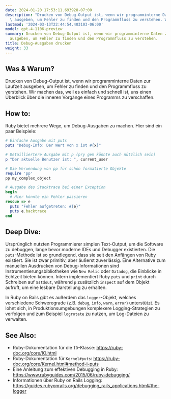 ```yaml
---
date: 2024-01-20 17:53:11.693928-07:00
description: "Drucken von Debug-Output ist, wenn wir programminterne Daten zur Laufzeit\
  \ ausgeben, um Fehler zu finden und den Programmfluss zu verstehen. Wir machen\u2026"
lastmod: '2024-03-13T22:44:54.403103-06:00'
model: gpt-4-1106-preview
summary: Drucken von Debug-Output ist, wenn wir programminterne Daten zur Laufzeit
  ausgeben, um Fehler zu finden und den Programmfluss zu verstehen.
title: Debug-Ausgaben drucken
weight: 33
---
```


## Was & Warum?
Drucken von Debug-Output ist, wenn wir programminterne Daten zur Laufzeit ausgeben, um Fehler zu finden und den Programmfluss zu verstehen. Wir machen das, weil es einfach und schnell ist, uns einen Überblick über die inneren Vorgänge eines Programms zu verschaffen.

## How to:
Ruby bietet mehrere Wege, um Debug-Ausgaben zu machen. Hier sind ein paar Beispiele:

```Ruby
# Einfache Ausgabe mit puts
puts "Debug-Info: Der Wert von x ist #{x}"

# Detailliertere Ausgabe mit p (pry gem könnte auch nützlich sein)
p "Der aktuelle Benutzer ist: ", current_user

# Die Verwendung von pp für schön formatierte Objekte
require 'pp'
pp my_complex_object

# Ausgabe des Stacktrace bei einer Exception
begin
  # Hier könnte ein Fehler passieren
rescue => e
  puts "Fehler aufgetreten: #{e}"
  puts e.backtrace
end
```

## Deep Dive:
Ursprünglich nutzten Programmierer simplen Text-Output, um die Software zu debuggen, lange bevor moderne IDEs und Debugger existierten. Die `puts`-Methode ist so grundlegend, dass sie seit den Anfängen von Ruby existiert. Sie ist zwar primitiv, aber äußerst zuverlässig. Eine Alternative zum manuellen Ausdrucken von Debug-Informationen sind Instrumentierungsbibliotheken wie `New Relic` oder `Datadog`, die Einblicke in Echtzeit bieten können. Intern implementiert Ruby `puts` und `print` durch Schreiben auf `$stdout`, während `p` zusätzlich `inspect` auf dem Objekt aufruft, um eine lesbare Darstellung zu erhalten.

In Ruby on Rails gibt es außerdem das `logger`-Objekt, welches verschiedene Schweregrade (z.B. `debug`, `info`, `warn`, `error`) unterstützt. Es lohnt sich, in Produktionsumgebungen komplexere Logging-Strategien zu verfolgen und zum Beispiel `logrotate` zu nutzen, um Log-Dateien zu verwalten.

## See Also:
- Ruby-Dokumentation für die `IO`-Klasse: https://ruby-doc.org/core/IO.html
- Ruby-Dokumentation für `Kernel#puts`: https://ruby-doc.org/core/Kernel.html#method-i-puts
- Eine Anleitung zum effektiven Debugging in Ruby: https://www.rubyguides.com/2015/06/ruby-debugging/
- Informationen über Ruby on Rails Logging: https://guides.rubyonrails.org/debugging_rails_applications.html#the-logger
